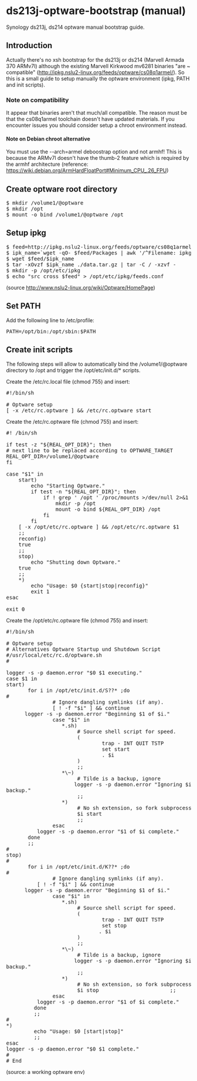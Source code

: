 ds213j-optware-bootstrap (manual)
========================

Synology ds213j, ds214 optware manual bootstrap guide.

Introduction
------------

Actually there's no xsh bootstrap for the ds213j or ds214 (Marvell Armada 370 ARMv7l) although the existing Marvell Kirkwood mv6281 binaries "are ~ compatible" (http://ipkg.nslu2-linux.org/feeds/optware/cs08q1armel/). So this is a small guide to setup manually the optware environment (ipkg, PATH and init scripts).

### Note on compatibility
It appear that binaries aren't that much/all compatible. The reason must be that the cs08q1armel toolchain doesn't have updated materials. 
If you encounter issues you should consider setup a chroot environment instead.

#### Note on Debian chroot alternative
You must use the --arch=armel deboostrap option and not armhf! This is because the ARMv7l doesn't have the thumb-2 feature which is required by the armhf architecture (reference: https://wiki.debian.org/ArmHardFloatPort#Minimum_CPU_.26_FPU)

Create optware root directory
------------
<pre>
$ mkdir /volume1/@optware
$ mkdir /opt
$ mount -o bind /volume1/@optware /opt
</pre>

Setup ipkg
------------
<pre>
$ feed=http://ipkg.nslu2-linux.org/feeds/optware/cs08q1armel/cross/unstable
$ ipk_name=`wget -qO- $feed/Packages | awk '/^Filename: ipkg-opt/ {print $2}'`
$ wget $feed/$ipk_name
$ tar -xOvzf $ipk_name ./data.tar.gz | tar -C / -xzvf -
$ mkdir -p /opt/etc/ipkg
$ echo "src cross $feed" > /opt/etc/ipkg/feeds.conf
</pre>
(source http://www.nslu2-linux.org/wiki/Optware/HomePage)

Set PATH
-------------------
Add the following line to /etc/profile:
<pre>
PATH=/opt/bin:/opt/sbin:$PATH
</pre>

Create init scripts
-------------------
The following steps will allow to automatically bind the /volume1/@optware directory to /opt and trigger the /opt/etc/init.d/* scripts.

Create the /etc/rc.local file (chmod 755) and insert:
<pre>
#!/bin/sh

# Optware setup
[ -x /etc/rc.optware ] && /etc/rc.optware start
</pre>

Create the /etc/rc.optware file (chmod 755) and insert:
<pre>
#! /bin/sh

if test -z "${REAL_OPT_DIR}"; then
# next line to be replaced according to OPTWARE_TARGET
REAL_OPT_DIR=/volume1/@optware
fi

case "$1" in
    start)
        echo "Starting Optware."
        if test -n "${REAL_OPT_DIR}"; then
            if ! grep ' /opt ' /proc/mounts >/dev/null 2>&1 ; then
                mkdir -p /opt
                mount -o bind ${REAL_OPT_DIR} /opt
            fi	
        fi
	[ -x /opt/etc/rc.optware ] && /opt/etc/rc.optware $1
    ;;
    reconfig)
	true
    ;;
    stop)
        echo "Shutting down Optware."
	true
    ;;
    *)
        echo "Usage: $0 {start|stop|reconfig}"
        exit 1
esac

exit 0
</pre>

Create the /opt/etc/rc.optware file (chmod 755) and insert:
<pre>
#!/bin/sh

# Optware setup
# Alternatives Optware Startup und Shutdown Script 
#/usr/local/etc/rc.d/optware.sh
#

logger -s -p daemon.error "$0 $1 executing."
case $1 in
start)
       for i in /opt/etc/init.d/S??* ;do
#
               # Ignore dangling symlinks (if any).
               [ ! -f "$i" ] && continue
      logger -s -p daemon.error "Beginning $1 of $i."
               case "$i" in
                  *.sh)
                       # Source shell script for speed.
                       (
                               trap - INT QUIT TSTP
                               set start
                               . $i
                       )
                       ;;
                  *\~)
                       # Tilde is a backup, ignore
                      logger -s -p daemon.error "Ignoring $i. It's a 
backup." 
                       ;;
                  *)
                       # No sh extension, so fork subprocess.
                       $i start
                       ;;
               esac
          logger -s -p daemon.error "$1 of $i complete."
       done
       ;;
#
stop)
#
       for i in /opt/etc/init.d/K??* ;do
#
               # Ignore dangling symlinks (if any).
          [ ! -f "$i" ] && continue
      logger -s -p daemon.error "Beginning $1 of $i."
               case "$i" in
                  *.sh)
                       # Source shell script for speed.
                       (
                               trap - INT QUIT TSTP
                               set stop
                              . $i
                       )
                       ;;
                  *\~)
                       # Tilde is a backup, ignore
                      logger -s -p daemon.error "Ignoring $i. It's a 
backup."
                       ;;
                  *)
                       # No sh extension, so fork subprocess.
                       $i stop                       ;;
               esac
          logger -s -p daemon.error "$1 of $i complete."
         done
         ;;
#
*)
         echo "Usage: $0 [start|stop]"
         ;;
esac
logger -s -p daemon.error "$0 $1 complete."
#
# End
</pre>
(source: a working optware env)
